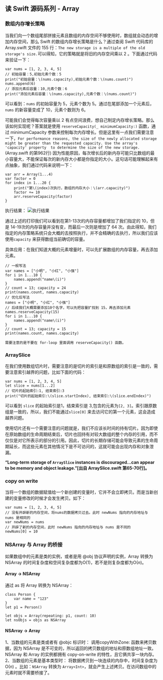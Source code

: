 ## 读 Swift 源码系列 - Array

### 数组内存增长策略
当我们向一个数组尾部拼接元素且数组的内存空间不够使用时，数组就会动态的增加内存空间，那么 Swift 的数组内存增长策略是什么？通过查阅 Swift 代码库的 Array.swift 文件的 155 行：`The new storage is a multiple of the old storage's size.`可以得知，它的策略就是将旧的内存空间乘以 2 。下面通过代码来验证一下：
```
var nums = [1, 2, 3, 4, 5]
// 初始容量：5,初始元素个数：5
print("初始容量：\(nums.capacity),初始元素个数：\(nums.count)")
nums.append(6)
// 添加元素后容量：10,元素个数：6
print("添加元素后容量：\(nums.capacity),元素个数：\(nums.count)")

```
可以看到：`nums` 的初始容量为 5，元素个数为 5。通过在尾部添加一个元素后，`nums` 的新容量变成了 10，元素个数则为 6。

可能我们会觉得每次容量乘以 2 有点空间浪费，想自己制定内存增长策略。那么该如何实现呢？答案就是使用 `reserveCapacity(_ minimumCapacity:)` 函数，通过 minimumCapacity 参数来控制每次内存增长。但是这里有一点我们需要注意一下，`For performance reasons, the size of the newly allocated storage might be greater than the requested capacity. Use the array's 'capacity' property  to determine the size of the new storage.`(Array.swift 的第962行) 因为性能原因，每次增长后的新内存可能只比数组的最小容量大，不能保证每次的新内存大小都是你指定的大小。这句话可能理解起来有点抽象，我们通过代码来说明一下：
```
var arr = Array(1...4)
var factor = 0
for index in 1...20 {
    print("第\(index)次执行，数组的内存大小：\(arr.capacity)")
    factor += 10
    arr.reserveCapacity(factor)
}
```

执行结果：
![执行结果](https://github.com/fengzhihao123/FZHBlog/blob/master/images/Array-capacity.png)

通过上述的打印我们可以看到在第1-13次的内存容量都增加了我们指定的 10，但是 14-19次的内存容量并没有变，而最后一次则是增加了 64 次。由此得知，我们指定的内存策略系统只会大概的去按照执行，并不会精确的去执行，所以我们应该使用`capacity` 来获得数组当前确切的容量。

具体应用：在我们知道大概的元素增量时，可以先扩展数组的内存容量，再去添加元素。
```
// 一般写法
var names = ["小明", "小红", "小强"]
for i in 1...10 {
    names.append("name\(i)")
}
// count = 13; capacity = 24
print(names.count, names.capacity) 
// 优化后写法
names = ["小明", "小红", "小强"]
// 后续我们大概需要添加10个名字，可以先把容量扩找到 15，再去添加元素
names.reserveCapacity(15)
for i in 1...10 {
    names.append("name\(i)")
}
// count = 13; capacity = 15
print(names.count, names.capacity)

```
`需要注意的是不要在 for-loop 里面调用 reserveCapacity() 函数。`

### ArraySlice
在我们使用数组切片时，需要注意的是切片的索引是和原数组的索引是一致的，需要注意索引越界的问题，比如下面的代码：
```
var nums = [1, 2, 3, 4, 5]
let slice = nums[1...2]
// 切片的起始索引:1, 结束索引:3
print("切片的起始索引:\(slice.startIndex), 结束索引:\(slice.endIndex)")
```
可以看到 `slice` 的起始索引是1，结束索引是 3,包含的元素为`[2, 3]`。索引跟原数组是一致的，所以，我们不能通过`slice[0]` 来去访问它的第一个元素，这会造成越界问题。

使用切片还有一个需要注意的问题就是，我们不应该长时间的持有切片。因为即使在原始数组的生命周期结束后，切片也回持有对较大数组的整个内存的引用，而不仅仅是对它所表示的部分的引用。因此，切片的长期存储可能会导致元素的生命周期延长，而这些元素在其他情况下是不可访问的，这就可能会出现内存和对象泄漏。

<b>“Long-term storage of `ArraySlice` instances is discouraged...can appear to be memory and object leakage.”[出自 ArraySlice.swift 第65-70行]。</b>

### copy on write
当将一个数组的数据赋值给一个新创建的变量时，它并不会立即拷贝。而是当新创建的变量修改的时候才会发生拷贝。如下：
```
var nums = [1, 2, 3, 4, 5]
// 没有开辟新的内存空间，将nums的数据拷贝过去。此时 newNums 指向的内存地址与 nums 是相同的
var newNums = nums
// 开辟了新的内存空间，此时 newNums 指向的内存地址与 nums 是不同的
newNums[0] = 10
```


### NSArray 与 Array 的桥接
如果数组中的元素是类的实例，或者是用 @obj 协议声明的实例，Array 转换为 NSArray 的时间复杂度和空间复杂度都为O(1)，若不是则复杂度都为O(*n*)。

#### Array -> NSArray
通过 as 将 Array 转换为 NSArray：
```
class Person {
    var name = "123"
}
let p1 = Person()

let objs = Array(repeating: p1, count: 10)
let nsObjs = objs as NSArray
```

#### NSArray -> Array

1、当数组的元素是类或者有 @objc 标识时：
    调用copyWithZone: 函数来拷贝数据，因为 NSArray 是不可变的，所以返回的拷贝数组的地址和原数组地址一致。NSArray 和 Array 的实例都拥有 copy-on-write 的特性，且它俩共享一块内存。
2、当数组的元素是基本类型时：
    将数据拷贝到一块连续的内存中，时间复杂度为O(*n*) 。比如：`NSArray` 转换为 `Array<Int>`，就会产生上述拷贝。在访问数组中的元素时就不需要桥接了。



